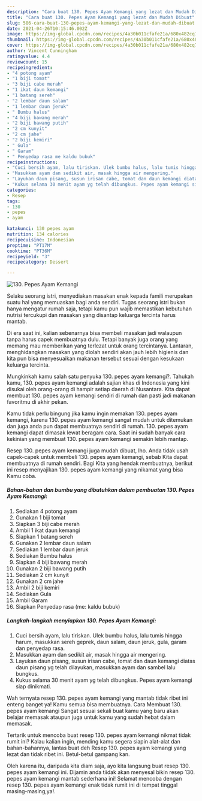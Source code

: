 ```yaml
---
description: "Cara buat 130. Pepes Ayam Kemangi yang lezat dan Mudah Dibuat"
title: "Cara buat 130. Pepes Ayam Kemangi yang lezat dan Mudah Dibuat"
slug: 586-cara-buat-130-pepes-ayam-kemangi-yang-lezat-dan-mudah-dibuat
date: 2021-04-26T10:15:46.002Z
image: https://img-global.cpcdn.com/recipes/4a30b011cfafe21a/680x482cq70/130-pepes-ayam-kemangi-foto-resep-utama.jpg
thumbnail: https://img-global.cpcdn.com/recipes/4a30b011cfafe21a/680x482cq70/130-pepes-ayam-kemangi-foto-resep-utama.jpg
cover: https://img-global.cpcdn.com/recipes/4a30b011cfafe21a/680x482cq70/130-pepes-ayam-kemangi-foto-resep-utama.jpg
author: Vincent Cunningham
ratingvalue: 4.4
reviewcount: 15
recipeingredient:
- "4 potong ayam"
- "1 biji tomat"
- "3 biji cabe merah"
- "1 ikat daun kemangi"
- "1 batang sereh"
- "2 lembar daun salam"
- "1 lembar daun jeruk"
- " Bumbu halus"
- "4 biji bawang merah"
- "2 biji bawang putih"
- "2 cm kunyit"
- "2 cm jahe"
- "2 biji kemiri"
- " Gula"
- " Garam"
- " Penyedap rasa me kaldu bubuk"
recipeinstructions:
- "Cuci bersih ayam, lalu tiriskan. Ulek bumbu halus, lalu tumis hingga harum, masukkan sereh geprek, daun salam, daun jeruk, gula, garam dan penyedap rasa."
- "Masukkan ayam dan sedikit air, masak hingga air mengering."
- "Layukan daun pisang, susun irisan cabe, tomat dan daun kemangi diatas daun pisang yg telah dilayukan, masukkan ayam dan sambel lalu bungkus."
- "Kukus selama 30 menit ayam yg telah dibungkus. Pepes ayam kemangi siap dinikmati."
categories:
- Resep
tags:
- 130
- pepes
- ayam

katakunci: 130 pepes ayam 
nutrition: 134 calories
recipecuisine: Indonesian
preptime: "PT17M"
cooktime: "PT36M"
recipeyield: "3"
recipecategory: Dessert

---
```



![130. Pepes Ayam Kemangi](https://img-global.cpcdn.com/recipes/4a30b011cfafe21a/680x482cq70/130-pepes-ayam-kemangi-foto-resep-utama.jpg)

Selaku seorang istri, menyediakan masakan enak kepada famili merupakan suatu hal yang memuaskan bagi anda sendiri. Tugas seorang istri bukan hanya mengatur rumah saja, tetapi kamu pun wajib memastikan kebutuhan nutrisi tercukupi dan masakan yang disantap keluarga tercinta harus mantab.

Di era  saat ini, kalian sebenarnya bisa membeli masakan jadi walaupun tanpa harus capek membuatnya dulu. Tetapi banyak juga orang yang memang mau memberikan yang terlezat untuk orang tercintanya. Lantaran, menghidangkan masakan yang diolah sendiri akan jauh lebih higienis dan kita pun bisa menyesuaikan makanan tersebut sesuai dengan kesukaan keluarga tercinta. 



Mungkinkah kamu salah satu penyuka 130. pepes ayam kemangi?. Tahukah kamu, 130. pepes ayam kemangi adalah sajian khas di Indonesia yang kini disukai oleh orang-orang di hampir setiap daerah di Nusantara. Kita dapat membuat 130. pepes ayam kemangi sendiri di rumah dan pasti jadi makanan favoritmu di akhir pekan.

Kamu tidak perlu bingung jika kamu ingin memakan 130. pepes ayam kemangi, karena 130. pepes ayam kemangi sangat mudah untuk ditemukan dan juga anda pun dapat membuatnya sendiri di rumah. 130. pepes ayam kemangi dapat dimasak lewat beragam cara. Saat ini sudah banyak cara kekinian yang membuat 130. pepes ayam kemangi semakin lebih mantap.

Resep 130. pepes ayam kemangi juga mudah dibuat, lho. Anda tidak usah capek-capek untuk membeli 130. pepes ayam kemangi, sebab Kita dapat membuatnya di rumah sendiri. Bagi Kita yang hendak membuatnya, berikut ini resep menyajikan 130. pepes ayam kemangi yang nikamat yang bisa Kamu coba.

<!--inarticleads1-->

##### Bahan-bahan dan bumbu yang dibutuhkan dalam pembuatan 130. Pepes Ayam Kemangi:

1. Sediakan 4 potong ayam
1. Gunakan 1 biji tomat
1. Siapkan 3 biji cabe merah
1. Ambil 1 ikat daun kemangi
1. Siapkan 1 batang sereh
1. Gunakan 2 lembar daun salam
1. Sediakan 1 lembar daun jeruk
1. Sediakan  Bumbu halus
1. Siapkan 4 biji bawang merah
1. Gunakan 2 biji bawang putih
1. Sediakan 2 cm kunyit
1. Gunakan 2 cm jahe
1. Ambil 2 biji kemiri
1. Sediakan  Gula
1. Ambil  Garam
1. Siapkan  Penyedap rasa (me: kaldu bubuk)




<!--inarticleads2-->

##### Langkah-langkah menyiapkan 130. Pepes Ayam Kemangi:

1. Cuci bersih ayam, lalu tiriskan. Ulek bumbu halus, lalu tumis hingga harum, masukkan sereh geprek, daun salam, daun jeruk, gula, garam dan penyedap rasa.
1. Masukkan ayam dan sedikit air, masak hingga air mengering.
1. Layukan daun pisang, susun irisan cabe, tomat dan daun kemangi diatas daun pisang yg telah dilayukan, masukkan ayam dan sambel lalu bungkus.
1. Kukus selama 30 menit ayam yg telah dibungkus. Pepes ayam kemangi siap dinikmati.




Wah ternyata resep 130. pepes ayam kemangi yang mantab tidak ribet ini enteng banget ya! Kamu semua bisa membuatnya. Cara Membuat 130. pepes ayam kemangi Sangat sesuai sekali buat kamu yang baru akan belajar memasak ataupun juga untuk kamu yang sudah hebat dalam memasak.

Tertarik untuk mencoba buat resep 130. pepes ayam kemangi nikmat tidak rumit ini? Kalau kalian ingin, mending kamu segera siapin alat-alat dan bahan-bahannya, lantas buat deh Resep 130. pepes ayam kemangi yang lezat dan tidak ribet ini. Betul-betul gampang kan. 

Oleh karena itu, daripada kita diam saja, ayo kita langsung buat resep 130. pepes ayam kemangi ini. Dijamin anda tiidak akan menyesal bikin resep 130. pepes ayam kemangi mantab sederhana ini! Selamat mencoba dengan resep 130. pepes ayam kemangi enak tidak rumit ini di tempat tinggal masing-masing,ya!.

